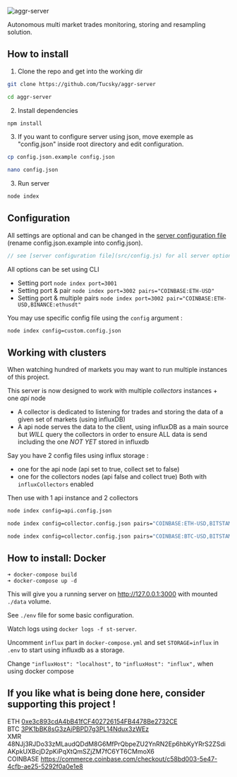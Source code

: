 ![aggr-server](https://i.imgur.com/slF3jDy.png)

Autonomous multi market trades monitoring, storing and resampling solution.

## How to install
1. Clone the repo and get into the working dir

```bash
git clone https://github.com/Tucsky/aggr-server
```

```bash
cd aggr-server
```

2. Install dependencies

```bash
npm install
```

3. If you want to configure server using json, move exemple as "config.json" inside root directory and edit configuration.

```bash
cp config.json.example config.json
```

```bash
nano config.json
```

3. Run server

```bash
node index
```

## Configuration
All settings are optional and can be changed in the [server configuration file](config.json.example) (rename config.json.example into config.json).

```js
// see [server configuration file](src/config.js) for all server options
```


All options can be set using CLI
- Setting port `node index port=3001`
- Setting port & pair `node index port=3002 pairs="COINBASE:ETH-USD"`
- Setting port & multiple pairs `node index port=3002 pair="COINBASE:ETH-USD,BINANCE:ethusdt"`

You may use specific config file using the `config` argument :

```bash
node index config=custom.config.json
```
## Working with clusters

When watching hundred of markets you may want to run multiple instances of this project.

This server is now designed to work with multiple *collectors* instances + one *api* node
- A collector is dedicated to listening for trades and storing the data of a given set of markets (using influxDB)
- A api node serves the data to the client, using influxDB as a main source but *WILL* query the collectors in order to ensure ALL data is send including the one *NOT YET* stored in influxdb

Say you have 2 config files using influx storage : 
- one for the api node (api set to true, collect set to false)
- one for the collectors nodes (api false and collect true)
Both with `influxCollectors` enabled

Then use with 1 api instance and 2 collectors

```bash
node index config=api.config.json
```

```bash
node index config=collector.config.json pairs="COINBASE:ETH-USD,BITSTAMP:ethusdt"
```

```bash
node index config=collector.config.json pairs="COINBASE:BTC-USD,BITSTAMP:btcusdt"
```

## How to install: Docker

```
➜ docker-compose build
➜ docker-compose up -d
```
This will give you a running server on <http://127.0.0.1:3000> with mounted `./data` volume.

See `./env` file for some basic configuration.

Watch logs using `docker logs -f st-server`.

Uncomment `influx` part in `docker-compose.yml` and set `STORAGE=influx` in `.env` to start using influxdb as a storage.

Change `"influxHost": "localhost",` to `"influxHost": "influx",` when using docker compose

## If you like what is being done here, consider supporting this project !
ETH [0xe3c893cdA4bB41fCF402726154FB4478Be2732CE](https://etherscan.io/address/0xe3c893cdA4bB41fCF402726154FB4478Be2732CE)<br>
BTC [3PK1bBK8sG3zAjPBPD7g3PL14Ndux3zWEz](bitcoin:3PK1bBK8sG3zAjPBPD7g3PL14Ndux3zWEz)<br>
XMR 48NJj3RJDo33zMLaudQDdM8G6MfPrQbpeZU2YnRN2Ep6hbKyYRrS2ZSdiAKpkUXBcjD2pKiPqXtQmSZjZM7fC6YT6CMmoX6<br>
COINBASE
https://commerce.coinbase.com/checkout/c58bd003-5e47-4cfb-ae25-5292f0a0e1e8